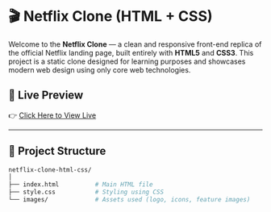 # 🎬 Netflix Clone (HTML + CSS)

Welcome to the **Netflix Clone** — a clean and responsive front-end replica of the official Netflix landing page, built entirely with **HTML5** and **CSS3**. This project is a static clone designed for learning purposes and showcases modern web design using only core web technologies.

## 🔗 Live Preview

👉 [Click Here to View Live](https://alfishanshaikh.github.io/netflix-clone-html-css/) 

---

## 📁 Project Structure

```bash
netflix-clone-html-css/
│
├── index.html          # Main HTML file
├── style.css           # Styling using CSS
└── images/             # Assets used (logo, icons, feature images)
